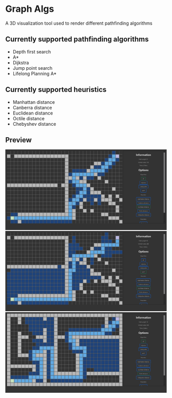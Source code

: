 # Graph Algs

A 3D visualization tool used to render different pathfinding algorithms

## Currently supported pathfinding algorithms
- Depth first search
- A\*
- Dijkstra
- Jump point search
- Lifelong Planning A\*

## Currently supported heuristics
- Manhattan distance
- Canberra distance
- Euclidean distance
- Octile distance
- Chebyshev distance

## Preview

![Preview Image](/images/Preview-Image-1.png)
![Preview Image](/images/Preview-Image-2.png)
![Preview Image](/images/Preview-Image-3.png)
